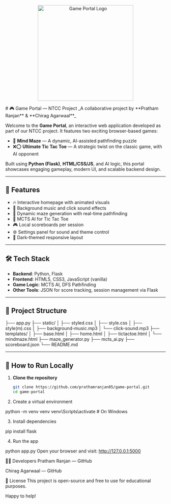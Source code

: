<p align="center">
  <img src="static/portal-thumbnail.jpg" alt="Game Portal Logo" width="300">
</p>
# 🎮 Game Portal — NTCC Project  
_A collaborative project by **Pratham Ranjan** & **Chirag Agarwaal**_

Welcome to the **Game Portal**, an interactive web application developed as part of our NTCC project. It features two exciting browser-based games:

- 🧠 **Mind Maze** — A dynamic, AI-assisted pathfinding puzzle  
- ❌⭕ **Ultimate Tic Tac Toe** — A strategic twist on the classic game, with AI opponent

Built using **Python (Flask)**, **HTML/CSS/JS**, and AI logic, this portal showcases engaging gameplay, modern UI, and scalable backend design.

---

## 🚀 Features

- 🔥 Interactive homepage with animated visuals  
- 🎵 Background music and click sound effects  
- 🧠 Dynamic maze generation with real-time pathfinding  
- 🤖 MCTS AI for Tic Tac Toe  
- 🎮 Local scoreboards per session  
- ⚙️ Settings panel for sound and theme control  
- 🌙 Dark-themed responsive layout  

---

## 🛠️ Tech Stack

- **Backend**: Python, Flask  
- **Frontend**: HTML5, CSS3, JavaScript (vanilla)  
- **Game Logic**: MCTS AI, DFS Pathfinding  
- **Other Tools**: JSON for score tracking, session management via Flask  

---

## 📂 Project Structure



├── app.py
├── static/
│ ├── styled.css
│ ├── style.css
│ ├── style(m).css
│ ├── background-music.mp3
│ └── click-sound.mp3
├── templates/
│ ├── base.html
│ ├── home.html
│ ├── tictactoe.html
│ └── mindmaze.html
├── maze_generator.py
├── mcts_ai.py
├── scoreboard.json
└── README.md


---

## 🧪 How to Run Locally

1. **Clone the repository**
   ```bash
   git clone https://github.com/prathamranjan05/game-portal.git
   cd game-portal

2. Create a virtual environment


python -m venv venv
venv\Scripts\activate  # On Windows

3. Install dependencies

pip install flask

4. Run the app

python app.py
Open your browser and visit: http://127.0.0.1:5000

👨‍💻 Developers
Pratham Ranjan — GitHub

Chirag Agarwaal — GitHub

📜 License
This project is open-source and free to use for educational purposes.

Happy to help!